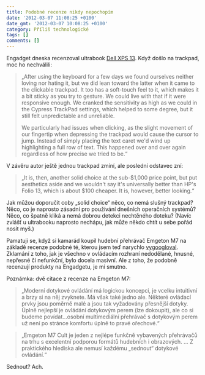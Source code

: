```yaml
---
title: Podobné recenze nikdy nepochopím
date: '2012-03-07 11:08:25 +0100'
date_gmt: '2012-03-07 10:08:25 +0100'
category: Příliš technologické
tags: []
comments: []
---
```

<p>Engadget dneska recenzoval ultrabook <a href="https://www.engadget.com/2012/03/06/dell-xps-13-review/">Dell XPS 13</a>. Když došlo na trackpad, moc ho nechválili:</p>
<blockquote><p>„After using the keyboard for a few days we found ourselves neither loving nor hating it, but we did lean toward the latter when it came to the clickable trackpad. It too has a soft-touch feel to it, which makes it a bit sticky as you try to gesture. We could live with that if it were responsive enough. We cranked the sensitivity as high as we could in the Cypress TrackPad settings, which helped to some degree, but it still felt unpredictable and unreliable.</p>
<p>We particularly had issues when clicking, as the slight movement of our fingertip when depressing the trackpad would cause the cursor to jump. Instead of simply placing the text caret we'd wind up highlighting a full row of text. This happened over and over again regardless of how precise we tried to be.“</p></blockquote>
<p>V závěru autor ještě jednou trackpad zmíní, ale poslední odstavec zní:</p>
<blockquote><p>„It is, then, another solid choice at the sub-$1,000 price point, but put aesthetics aside and we wouldn't say it's universally better than HP's Folio 13, which is about $100 cheaper. It is, however, better looking.“</p></blockquote>
<p>Jak můžou doporučit coby „solid choice“ něco, co nemá slušný trackpad? Něco, co je naprosto zásadní pro používání dnešních operačních systémů? Něco, co špatně kliká a nemá dobrou detekci nechtěného doteku? (Navíc zvlášť u ultrabooku naprosto nechápu, jak může někdo chtít u sebe pořád nosit myš.)</p>
<p>Pamatuji se, když si kamarád koupil hudební přehrávač Emgeton M7 na základě recenze podobné té, kterou jsem teď narychlo <a href="https://avmania.e15.cz/emgeton-m7-cult-test-mp3mp4-prehravace">vygoogloval</a>. Zklamání z toho, jak je všechno v ovládacím rozhraní nedodělané, hnusné, nepřesné či nefunkční, bylo docela masivní. Ale z toho, že podobně recenzují produkty na Engadgetu, je mi smutno.</p>
<p>Poznámka: dvě citace z recenze na Emgeton M7: </p>
<blockquote><p>„Moderní dotykové ovládání má logickou koncepci, je vcelku intuitivní a brzy si na něj zvyknete. Má však také jedno ale. Některé ovládací prvky jsou poměrně malé a jsou tak vyžadovány přesnější dotyky. Úplně nejlepší je ovládání dotykovým perem (lze dokoupit), ale co si budeme povídat...osobní multimediální přehrávač s dotykovým perem už není po stránce komfortu úplně to pravé ořechové.“</p></blockquote>
<blockquote><p>„Emgeton M7 Cult je jeden z nejlépe funkčně vybavených přehrávačů na trhu s excelentní podporou formátů hudebních i obrazových. ... Z praktického hlediska ale nemusí každému „sednout“ dotykové ovládání.“</p></blockquote>
<p>Sednout? Ach.</p>
